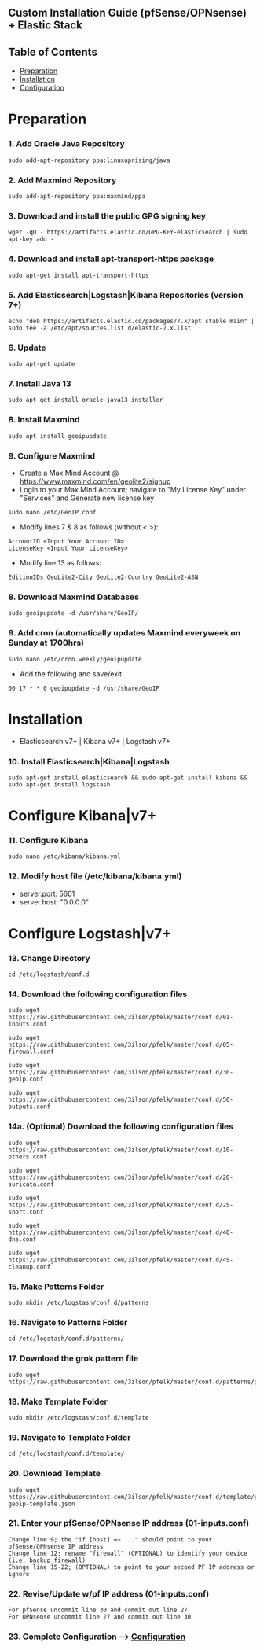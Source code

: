 ## Custom Installation Guide (pfSense/OPNsense) + Elastic Stack 

## Table of Contents

- [Preparation](#preparation)
- [Installation](#installation)
- [Configuration](#configuration)

# Preparation

### 1. Add Oracle Java Repository
```
sudo add-apt-repository ppa:linuxuprising/java
```

### 2. Add Maxmind Repository
```
sudo add-apt-repository ppa:maxmind/ppa
```

### 3. Download and install the public GPG signing key
```
wget -qO - https://artifacts.elastic.co/GPG-KEY-elasticsearch | sudo apt-key add -
```

### 4. Download and install apt-transport-https package
```
sudo apt-get install apt-transport-https
```

### 5. Add Elasticsearch|Logstash|Kibana Repositories (version 7+)
```
echo "deb https://artifacts.elastic.co/packages/7.x/apt stable main" | sudo tee -a /etc/apt/sources.list.d/elastic-7.x.list
```

### 6. Update
```
sudo apt-get update
```

### 7. Install Java 13
```
sudo apt-get install oracle-java13-installer
```

### 8. Install Maxmind
```
sudo apt install geoipupdate
```

### 9. Configure Maxmind
- Create a Max Mind Account @ https://www.maxmind.com/en/geolite2/signup
- Login to your Max Mind Account; navigate to "My License Key" under "Services" and Generate new license key
```
sudo nano /etc/GeoIP.conf
```
- Modify lines 7 & 8 as follows (without < >):
```
AccountID <Input Your Account ID>
LicenseKey <Input Your LicenseKey>
```
- Modify line 13 as follows:
```
EditionIDs GeoLite2-City GeoLite2-Country GeoLite2-ASN
```

### 8. Download Maxmind Databases
```
sudo geoipupdate -d /usr/share/GeoIP/
```

### 9. Add cron (automatically updates Maxmind everyweek on Sunday at 1700hrs)
```
sudo nano /etc/cron.weekly/geoipupdate
```
- Add the following and save/exit
```
00 17 * * 0 geoipupdate -d /usr/share/GeoIP
```

# Installation
- Elasticsearch v7+ | Kibana v7+ | Logstash v7+

### 10. Install Elasticsearch|Kibana|Logstash
```
sudo apt-get install elasticsearch && sudo apt-get install kibana && sudo apt-get install logstash
```

# Configure Kibana|v7+

### 11. Configure Kibana
```
sudo nano /etc/kibana/kibana.yml
```

### 12. Modify host file (/etc/kibana/kibana.yml)
- server.port: 5601
- server.host: "0.0.0.0"

# Configure Logstash|v7+

### 13. Change Directory
```
cd /etc/logstash/conf.d
```

### 14. Download the following configuration files
```
sudo wget https://raw.githubusercontent.com/3ilson/pfelk/master/conf.d/01-inputs.conf
```
```
sudo wget https://raw.githubusercontent.com/3ilson/pfelk/master/conf.d/05-firewall.conf
```
```
sudo wget https://raw.githubusercontent.com/3ilson/pfelk/master/conf.d/30-geoip.conf
```
```
sudo wget https://raw.githubusercontent.com/3ilson/pfelk/master/conf.d/50-outputs.conf
```
### 14a. (Optional) Download the following configuration files
```
sudo wget https://raw.githubusercontent.com/3ilson/pfelk/master/conf.d/10-others.conf
```
```
sudo wget https://raw.githubusercontent.com/3ilson/pfelk/master/conf.d/20-suricata.conf
```
```
sudo wget https://raw.githubusercontent.com/3ilson/pfelk/master/conf.d/25-snort.conf
```
```
sudo wget https://raw.githubusercontent.com/3ilson/pfelk/master/conf.d/40-dns.conf
```
```
sudo wget https://raw.githubusercontent.com/3ilson/pfelk/master/conf.d/45-cleanup.conf
```

### 15. Make Patterns Folder
```
sudo mkdir /etc/logstash/conf.d/patterns
```

### 16. Navigate to Patterns Folder
```
cd /etc/logstash/conf.d/patterns/
```

### 17. Download the grok pattern file
```
sudo wget https://raw.githubusercontent.com/3ilson/pfelk/master/conf.d/patterns/pfelk.grok
```

### 18. Make Template Folder
```
sudo mkdir /etc/logstash/conf.d/template
```

### 19. Navigate to Template Folder
```
cd /etc/logstash/conf.d/template/
```

### 20. Download Template
```
sudo wget https://raw.githubusercontent.com/3ilson/pfelk/master/conf.d/template/pf-geoip-template.json
```

### 21. Enter your pfSense/OPNsense IP address (01-inputs.conf)
```
Change line 9; the "if [host] =~ ..." should point to your pfSense/OPNsense IP address
Change line 12; rename "firewall" (OPTIONAL) to identify your device (i.e. backup_firewall)
Change line 15-22; (OPTIONAL) to point to your second PF IP address or ignore
```

### 22. Revise/Update w/pf IP address (01-inputs.conf)
```
For pfSense uncommit line 30 and commit out line 27
For OPNsense uncommit line 27 and commit out line 30
```
### 23. Complete Configuration --> [Configuration](configuration.md)
